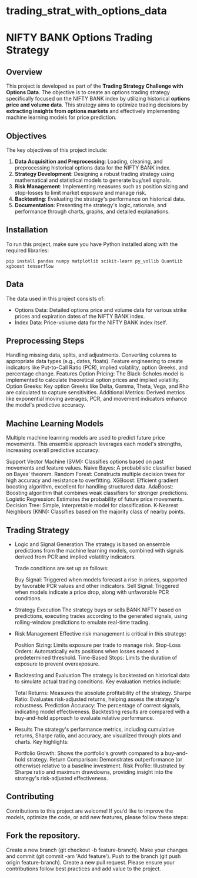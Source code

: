 # trading_strat_with_options_data
# NIFTY BANK Options Trading Strategy

## Overview

This project is developed as part of the **Trading Strategy Challenge with Options Data**. The objective is to create an options trading strategy specifically focused on the NIFTY BANK index by utilizing historical **options price and volume data**. This strategy aims to optimize trading decisions by **extracting insights from options markets** and effectively implementing machine learning models for price prediction.

## Objectives

The key objectives of this project include:

1. **Data Acquisition and Preprocessing**: Loading, cleaning, and preprocessing historical options data for the NIFTY BANK index.
2. **Strategy Development**: Designing a robust trading strategy using mathematical and statistical models to generate buy/sell signals.
3. **Risk Management**: Implementing measures such as position sizing and stop-losses to limit market exposure and manage risk.
4. **Backtesting**: Evaluating the strategy's performance on historical data.
5. **Documentation**: Presenting the strategy's logic, rationale, and performance through charts, graphs, and detailed explanations.

## Installation

To run this project, make sure you have Python installed along with the required libraries:

```
pip install pandas numpy matplotlib scikit-learn py_vollib QuantLib xgboost tensorflow
```

## Data
The data used in this project consists of:

- Options Data: Detailed options price and volume data for various strike prices and expiration dates of the NIFTY BANK index.
- Index Data: Price-volume data for the NIFTY BANK index itself.

## Preprocessing Steps
  Handling missing data, splits, and adjustments.
  Converting columns to appropriate data types (e.g., dates, floats).
  Feature engineering to create indicators like Put-to-Call Ratio (PCR), implied volatility, option Greeks, and percentage change.
  Features
  Option Pricing: The Black-Scholes model is implemented to calculate theoretical option prices and implied volatility.
  Option Greeks: Key option Greeks like Delta, Gamma, Theta, Vega, and Rho are calculated to capture sensitivities.
  Additional Metrics: Derived metrics like exponential moving averages, PCR, and movement indicators enhance the model's predictive accuracy.

## Machine Learning Models
Multiple machine learning models are used to predict future price movements. This ensemble approach leverages each model's strengths, increasing overall predictive accuracy:

  Support Vector Machine (SVM): Classifies options based on past movements and feature values.
  Naive Bayes: A probabilistic classifier based on Bayes’ theorem.
  Random Forest: Constructs multiple decision trees for high accuracy and resistance to overfitting.
  XGBoost: Efficient gradient boosting algorithm, excellent for handling structured data.
  AdaBoost: Boosting algorithm that combines weak classifiers for stronger predictions.
  Logistic Regression: Estimates the probability of future price movements.
  Decision Tree: Simple, interpretable model for classification.
  K-Nearest Neighbors (KNN): Classifies based on the majority class of nearby points.

## Trading Strategy
- Logic and Signal Generation
    The strategy is based on ensemble predictions from the machine learning models, combined with signals derived from PCR and implied volatility indicators.

  Trade conditions are set up as follows:
    
    Buy Signal: Triggered when models forecast a rise in prices, supported by favorable PCR values and other indicators.
    Sell Signal: Triggered when models indicate a price drop, along with unfavorable PCR conditions.

- Strategy Execution
  The strategy buys or sells BANK NIFTY based on predictions, executing trades according to the generated signals, using rolling-window predictions to emulate real-time trading.

- Risk Management
  Effective risk management is critical in this strategy:
  
    Position Sizing: Limits exposure per trade to manage risk.
    Stop-Loss Orders: Automatically exits positions when losses exceed a predetermined threshold.
    Time-Based Stops: Limits the duration of exposure to prevent overexposure.
- Backtesting and Evaluation
  The strategy is backtested on historical data to simulate actual trading conditions. Key evaluation metrics include:
    
    Total Returns: Measures the absolute profitability of the strategy.
    Sharpe Ratio: Evaluates risk-adjusted returns, helping assess the strategy's robustness.
    Prediction Accuracy: The percentage of correct signals, indicating model effectiveness.
    Backtesting results are compared with a buy-and-hold approach to evaluate relative performance.

- Results
  The strategy's performance metrics, including cumulative returns, Sharpe ratio, and accuracy, are visualized through plots and charts. Key highlights:
  
  Portfolio Growth: Shows the portfolio's growth compared to a buy-and-hold strategy.
  Return Comparison: Demonstrates outperformance (or otherwise) relative to a baseline investment.
  Risk Profile: Illustrated by Sharpe ratio and maximum drawdowns, providing insight into the strategy's risk-adjusted effectiveness.

## Contributing
  Contributions to this project are welcome! If you’d like to improve the models, optimize the code, or add new features, please follow these steps:

## Fork the repository.
  Create a new branch (git checkout -b feature-branch).
  Make your changes and commit (git commit -am 'Add feature').
  Push to the branch (git push origin feature-branch).
  Create a new pull request.
  Please ensure your contributions follow best practices and add value to the project.

